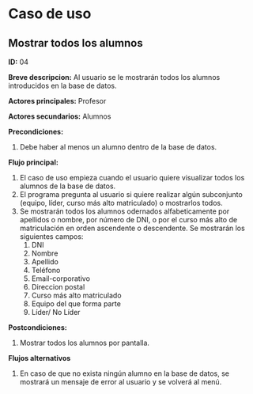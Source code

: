 # Caso de uso

## Mostrar todos los alumnos

**ID:** 04

**Breve descripcion:** Al usuario se le mostrarán todos los alumnos introducidos en la base de datos.

**Actores principales:** Profesor

**Actores secundarios:** Alumnos

**Precondiciones:**
1. Debe haber al menos un alumno dentro de la base de datos.

**Flujo principal:**
1. El caso de uso empieza cuando el usuario quiere visualizar todos los alumnos de la base de datos.
2. El programa pregunta al usuario si quiere realizar algún subconjunto (equipo, líder, curso más alto matriculado) o mostrarlos todos.
3. Se mostrarán todos los alumnos odernados alfabeticamente por apellidos o nombre, por número de DNI, o por el curso más alto de matriculación en orden ascendente o descendente. Se mostrarán los siguientes campos:
    1. DNI
    2. Nombre
    3. Apellido
    4. Teléfono
    5. Email-corporativo
    6. Direccion postal
    7. Curso más alto matriculado
    8. Equipo del que forma parte
    9. Líder/ No Líder

**Postcondiciones:**
1. Mostrar todos los alumnos por pantalla.

**Flujos alternativos**
1. En caso de que no exista ningún alumno en la base de datos, se mostrará un mensaje de error al usuario y se volverá al menú.
